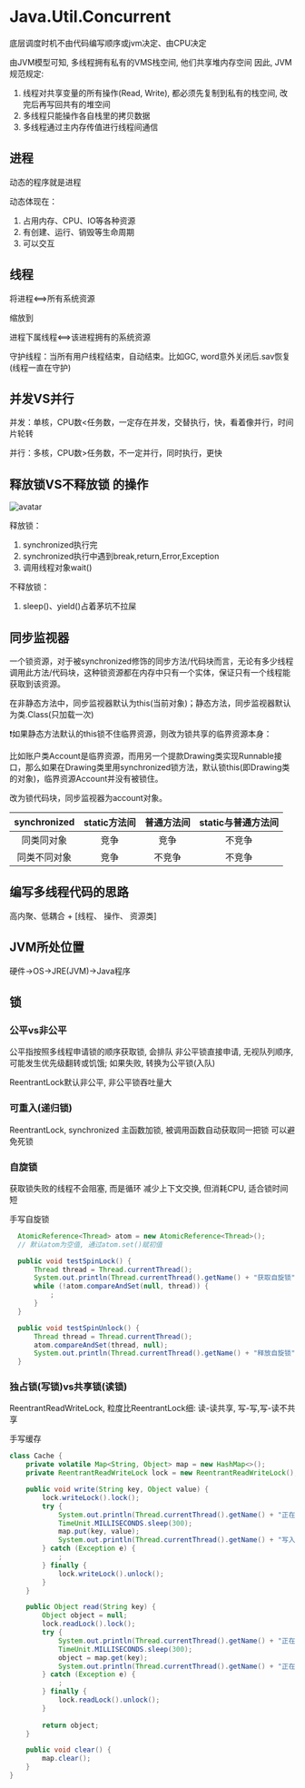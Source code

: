 # Java.Util.Concurrent

底层调度时机不由代码编写顺序或jvm决定、由CPU决定

由JVM模型可知, 多线程拥有私有的VMS栈空间, 他们共享堆内存空间
因此, JVM规范规定:

1. 线程对共享变量的所有操作(Read, Write), 都必须先复制到私有的栈空间, 改完后再写回共有的堆空间
2. 多线程只能操作各自栈里的拷贝数据
3. 多线程通过主内存传值进行线程间通信

## 进程

  动态的程序就是进程

  动态体现在：

  1. 占用内存、CPU、IO等各种资源
  2. 有创建、运行、销毁等生命周期
  3. 可以交互

## 线程

将进程<==>所有系统资源

缩放到

进程下属线程<==>该进程拥有的系统资源

守护线程：当所有用户线程结束，自动结束。比如GC, word意外关闭后.sav恢复(线程一直在守护)

## 并发VS并行

并发：单核，CPU数<任务数，一定存在并发，交替执行，快，看着像并行，时间片轮转

并行：多核，CPU数>任务数，不一定并行，同时执行，更快

## 释放锁VS不释放锁 的操作

![avatar](https://img-blog.csdnimg.cn/66e3f4e85242456e846ec2a24b5be82e.png)

释放锁：

1. synchronized执行完
2. synchronized执行中遇到break,return,Error,Exception
3. 调用线程对象wait()

不释放锁：

1. sleep()、yield()占着茅坑不拉屎

## 同步监视器

一个锁资源，对于被synchronized修饰的同步方法/代码块而言，无论有多少线程调用此方法/代码块，这种锁资源都在内存中只有一个实体，保证只有一个线程能获取到该资源。

在非静态方法中，同步监视器默认为this(当前对象)；静态方法，同步监视器默认为类.Class(只加载一次)

❗如果静态方法默认的this锁不住临界资源，则改为锁共享的临界资源本身：

比如账户类Account是临界资源，而用另一个提款Drawing类实现Runnable接口，那么如果在Drawing类里用synchronized锁方法，默认锁this(即Drawing类的对象)，临界资源Account并没有被锁住。

改为锁代码块，同步监视器为account对象。

| synchronized | static方法间 | 普通方法间 | static与普通方法间 |
| :----------: | :----------: | :--------: | :----------------: |
|  同类同对象  |     竞争     |    竞争    |       不竞争       |
| 同类不同对象 |     竞争     |   不竞争   |       不竞争       |

## 编写多线程代码的思路

高内聚、低耦合 + [线程、 操作、 资源类]

## JVM所处位置

硬件->OS->JRE(JVM)->Java程序

## 锁

### 公平vs非公平

公平指按照多线程申请锁的顺序获取锁, 会排队
非公平锁直接申请, 无视队列顺序, 可能发生优先级翻转或饥饿; 如果失败, 转换为公平锁(入队)

ReentrantLock默认非公平, 非公平锁吞吐量大

### 可重入(递归锁)

ReentrantLock, synchronized
主函数加锁, 被调用函数自动获取同一把锁
可以避免死锁

### 自旋锁

获取锁失败的线程不会阻塞, 而是循环
减少上下文交换, 但消耗CPU, 适合锁时间短

手写自旋锁

```java
  AtomicReference<Thread> atom = new AtomicReference<Thread>();
  // 默认atom为空值, 通过atom.set()赋初值

  public void testSpinLock() {
      Thread thread = Thread.currentThread();
      System.out.println(Thread.currentThread().getName() + "获取自旋锁");
      while (!atom.compareAndSet(null, thread)) {
          ;
      }
  }

  public void testSpinUnlock() {
      Thread thread = Thread.currentThread();
      atom.compareAndSet(thread, null);
      System.out.println(Thread.currentThread().getName() + "释放自旋锁");
  }
```

### 独占锁(写锁)vs共享锁(读锁)

ReentrantReadWriteLock, 粒度比ReentrantLock细: 读-读共享, 写-写,写-读不共享

手写缓存

```java
class Cache {
    private volatile Map<String, Object> map = new HashMap<>();
    private ReentrantReadWriteLock lock = new ReentrantReadWriteLock();

    public void write(String key, Object value) {
        lock.writeLock().lock();
        try {
            System.out.println(Thread.currentThread().getName() + "正在写入" + key);
            TimeUnit.MILLISECONDS.sleep(300);
            map.put(key, value);
            System.out.println(Thread.currentThread().getName() + "写入完成" + key);
        } catch (Exception e) {
            ;
        } finally {
            lock.writeLock().unlock();
        }
    }

    public Object read(String key) {
        Object object = null;
        lock.readLock().lock();
        try {
            System.out.println(Thread.currentThread().getName() + "正在读取" + key);
            TimeUnit.MILLISECONDS.sleep(300);
            object = map.get(key);
            System.out.println(Thread.currentThread().getName() + "正在读取完成" + key);
        } catch (Exception e) {
            ;
        } finally {
            lock.readLock().unlock();
        }
        
        return object;
    }

    public void clear() {
        map.clear();
    }
}
```

